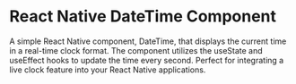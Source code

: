 # React Native DateTime Component
A simple React Native component, DateTime, that displays the current time in a real-time clock format. The component utilizes the useState and useEffect hooks to update the time every second. Perfect for integrating a live clock feature into your React Native applications.


